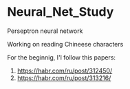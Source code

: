 # Neural_Net_Study

Perseptron neural network

Working on reading Chineese characters

For the beginnig, I'l follow this papers:
1. https://habr.com/ru/post/312450/
2. https://habr.com/ru/post/313216/
